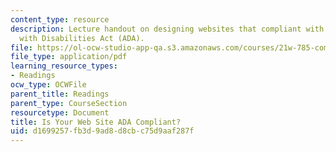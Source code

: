 ```yaml
---
content_type: resource
description: Lecture handout on designing websites that compliant with the Americans
  with Disabilities Act (ADA).
file: https://ol-ocw-studio-app-qa.s3.amazonaws.com/courses/21w-785-communicating-in-cyberspace-fall-2003/d1699257fb3d9ad8d8cbc75d9aaf287f_ada_compliant.pdf
file_type: application/pdf
learning_resource_types:
- Readings
ocw_type: OCWFile
parent_title: Readings
parent_type: CourseSection
resourcetype: Document
title: Is Your Web Site ADA Compliant?
uid: d1699257-fb3d-9ad8-d8cb-c75d9aaf287f
---
```

